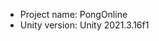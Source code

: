<!-- UNITY CODE ASSIST INSTRUCTIONS START -->
- Project name: PongOnline
- Unity version: Unity 2021.3.16f1
<!-- UNITY CODE ASSIST INSTRUCTIONS END -->